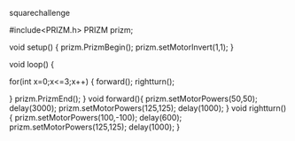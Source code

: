 squarechallenge

#include<PRIZM.h>
PRIZM prizm;

void setup() {
  prizm.PrizmBegin();
  prizm.setMotorInvert(1,1);
}

void loop() {
  
  for(int x=0;x<=3;x++)
  {
    forward();
    rightturn();
    
  }
  prizm.PrizmEnd();
}
void forward(){
  prizm.setMotorPowers(50,50);
  delay(3000);
  prizm.setMotorPowers(125,125);
  delay(1000);
}
void rightturn(){
  prizm.setMotorPowers(100,-100);
  delay(600);
  prizm.setMotorPowers(125,125);
  delay(1000);
}
